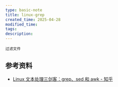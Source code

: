 ```yaml
---
type: basic-note
title: linux-grep
created_time: 2025-04-28
modified_time:
tags:
description:
---
```


```shell
过滤文件
```

## 参考资料

- [Linux 文本处理三剑客：grep、sed 和 awk - 知乎](https://zhuanlan.zhihu.com/p/110983126)

